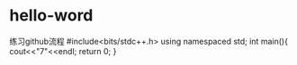 # hello-word
练习github流程
#include<bits/stdc++.h>
using namespaced std;
int main(){
cout<<"7"<<endl;
return 0;
}
